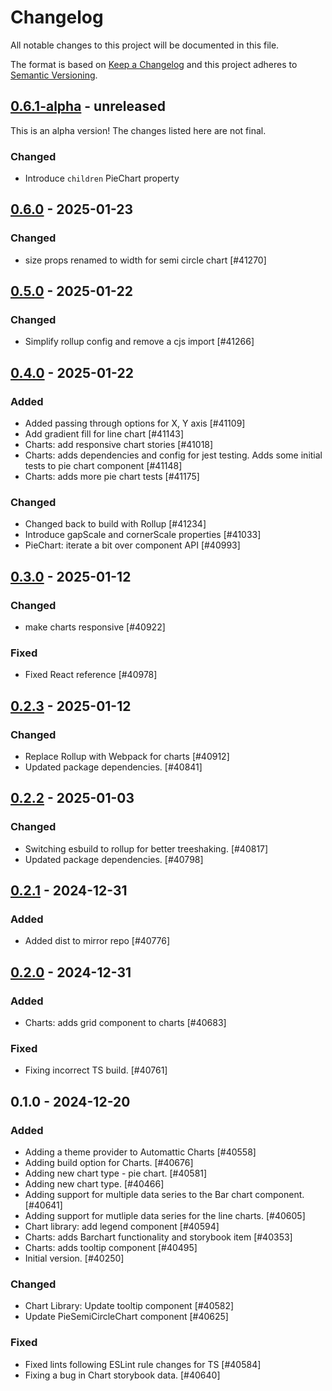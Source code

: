 # Changelog

All notable changes to this project will be documented in this file.

The format is based on [Keep a Changelog](https://keepachangelog.com/en/1.0.0/)
and this project adheres to [Semantic Versioning](https://semver.org/spec/v2.0.0.html).

## [0.6.1-alpha] - unreleased

This is an alpha version! The changes listed here are not final.

### Changed
- Introduce `children` PieChart property

## [0.6.0] - 2025-01-23
### Changed
- size props renamed to width for semi circle chart [#41270]

## [0.5.0] - 2025-01-22
### Changed
- Simplify rollup config and remove a cjs import [#41266]

## [0.4.0] - 2025-01-22
### Added
- Added passing through options for X, Y axis [#41109]
- Add gradient fill for line chart [#41143]
- Charts: add responsive chart stories [#41018]
- Charts: adds dependencies and config for jest testing. Adds some initial tests to pie chart component [#41148]
- Charts: adds more pie chart tests [#41175]

### Changed
- Changed back to build with Rollup [#41234]
- Introduce gapScale and cornerScale properties [#41033]
- PieChart: iterate a bit over component API [#40993]

## [0.3.0] - 2025-01-12
### Changed
- make charts responsive [#40922]

### Fixed
- Fixed React reference [#40978]

## [0.2.3] - 2025-01-12
### Changed
- Replace Rollup with Webpack for charts [#40912]
- Updated package dependencies. [#40841]

## [0.2.2] - 2025-01-03
### Changed
- Switching esbuild to rollup for better treeshaking. [#40817]
- Updated package dependencies. [#40798]

## [0.2.1] - 2024-12-31
### Added
- Added dist to mirror repo [#40776]

## [0.2.0] - 2024-12-31
### Added
- Charts: adds grid component to charts [#40683]

### Fixed
- Fixing incorrect TS build. [#40761]

## 0.1.0 - 2024-12-20
### Added
- Adding a theme provider to Automattic Charts [#40558]
- Adding build option for Charts. [#40676]
- Adding new chart type - pie chart. [#40581]
- Adding new chart type. [#40466]
- Adding support for multiple data series to the Bar chart component. [#40641]
- Adding support for mutliple data series for the line charts. [#40605]
- Chart library: add legend component [#40594]
- Charts: adds Barchart functionality and storybook item [#40353]
- Charts: adds tooltip component [#40495]
- Initial version. [#40250]

### Changed
- Chart Library: Update tooltip component [#40582]
- Update PieSemiCircleChart component [#40625]

### Fixed
- Fixed lints following ESLint rule changes for TS [#40584]
- Fixing a bug in Chart storybook data. [#40640]

[0.6.1-alpha]: https://github.com/Automattic/charts/compare/v0.6.0...v0.6.1-alpha
[0.6.0]: https://github.com/Automattic/charts/compare/v0.5.0...v0.6.0
[0.5.0]: https://github.com/Automattic/charts/compare/v0.4.0...v0.5.0
[0.4.0]: https://github.com/Automattic/charts/compare/v0.3.0...v0.4.0
[0.3.0]: https://github.com/Automattic/charts/compare/v0.2.3...v0.3.0
[0.2.3]: https://github.com/Automattic/charts/compare/v0.2.2...v0.2.3
[0.2.2]: https://github.com/Automattic/charts/compare/v0.2.1...v0.2.2
[0.2.1]: https://github.com/Automattic/charts/compare/v0.2.0...v0.2.1
[0.2.0]: https://github.com/Automattic/charts/compare/v0.1.0...v0.2.0
